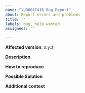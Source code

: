 ```yaml
---
name: "\U0001F41B Bug Report"
about: Report errors and problems
title: ''
labels: bug, help wanted
assignees: ''

---
```


**Affected version**: x.y.z

**Description**  
<!-- A clear and concise description of the problem. -->

**How to reproduce**  
<!-- Give clear instructions on how to reproduce the issue (include configuration if necessary).  -->

**Possible Solution**  
<!--- Optional: only if you have suggestions on a fix/reason for the bug -->

**Additional context**  
<!-- Optional: any other context about the problem: log messages, screenshots, etc. -->
